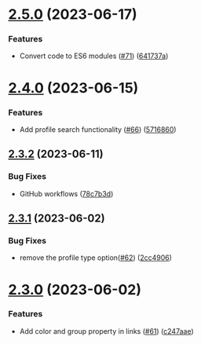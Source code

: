 # [2.5.0](https://github.com/Pradumnasaraf/LinkFree-CLI/compare/v2.4.0...v2.5.0) (2023-06-17)


### Features

* Convert code to ES6 modules ([#71](https://github.com/Pradumnasaraf/LinkFree-CLI/issues/71)) ([641737a](https://github.com/Pradumnasaraf/LinkFree-CLI/commit/641737a104ddacd984c64f7f41414665ab075e63))



# [2.4.0](https://github.com/Pradumnasaraf/LinkFree-CLI/compare/v2.3.2...v2.4.0) (2023-06-15)


### Features

* Add profile search functionality ([#66](https://github.com/Pradumnasaraf/LinkFree-CLI/issues/66)) ([5716860](https://github.com/Pradumnasaraf/LinkFree-CLI/commit/57168606a0f77bfb9303c9b9e6cd9ef489026cfd))



## [2.3.2](https://github.com/Pradumnasaraf/LinkFree-CLI/compare/v2.3.1...v2.3.2) (2023-06-11)


### Bug Fixes

* GitHub workflows ([78c7b3d](https://github.com/Pradumnasaraf/LinkFree-CLI/commit/78c7b3de1204b4cccdcf3cf3a34cf72feca95b69))



## [2.3.1](https://github.com/Pradumnasaraf/LinkFree-CLI/compare/v2.3.0...v2.3.1) (2023-06-02)


### Bug Fixes

* remove the profile type option([#62](https://github.com/Pradumnasaraf/LinkFree-CLI/issues/62)) ([2cc4906](https://github.com/Pradumnasaraf/LinkFree-CLI/commit/2cc49063dc0105b992d4f6a918869006abc24583))



# [2.3.0](https://github.com/Pradumnasaraf/LinkFree-CLI/compare/v2.2.2...v2.3.0) (2023-06-02)


### Features

* Add color and group property in links ([#61](https://github.com/Pradumnasaraf/LinkFree-CLI/issues/61)) ([c247aae](https://github.com/Pradumnasaraf/LinkFree-CLI/commit/c247aae9016b3fe3d4dcda89b4111284e801e465))



